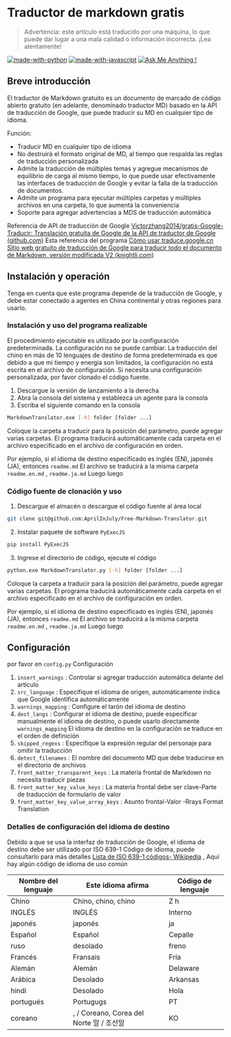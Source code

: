 # Traductor de markdown gratis

> Advertencia: este artículo está traducido por una máquina, lo que puede dar lugar a una mala calidad o información incorrecta. ¡Lea atentamente!

[![made-with-python](https://img.shields.io/badge/Made%20with-Python-1f425f.svg)](https://www.python.org/)
[![made-with-javascript](https://img.shields.io/badge/Made%20with-JavaScript-1f425f.svg)](https://www.javascript.com)
[![Ask Me Anything !](https://img.shields.io/badge/Ask%20me-anything-1abc9c.svg)](https://GitHub.com/Naereen/ama)

## Breve introducción

El traductor de Markdown gratuito es un documento de marcado de código abierto gratuito (en adelante, denominado traductor MD) basado en la API de traducción de Google, que puede traducir su MD en cualquier tipo de idioma.

Función:

- Traducir MD en cualquier tipo de idioma
- No destruirá el formato original de MD, al tiempo que respalda las reglas de traducción personalizada
- Admite la traducción de múltiples temas y agregue mecanismos de equilibrio de carga al mismo tiempo, lo que puede usar efectivamente las interfaces de traducción de Google y evitar la falla de la traducción de documentos.
- Admite un programa para ejecutar múltiples carpetas y múltiples archivos en una carpeta, lo que aumenta la conveniencia
- Soporte para agregar advertencias a MDS de traducción automática

Referencia de API de traducción de Google [Victorzhang2014/gratis-Google-Traducir: Translación gratuita de Google de la API de traductor de Google (github.com)](https://github.com/VictorZhang2014/free-google-translate) Esta referencia del programa [Cómo usar traduce.google.cn Sitio web gratuito de traducción de Google para traducir todo el documento de Markdown, versión modificada V2 (knightli.com)](https://www.knightli.com/zh-tw/2022/04/24/免費-google-翻譯-整篇-markdown-文檔-修改版/) 

## Instalación y operación

Tenga en cuenta que este programa depende de la traducción de Google, y debe estar conectado a agentes en China continental y otras regiones para usarlo.

### Instalación y uso del programa realizable

El procedimiento ejecutable es utilizado por la configuración predeterminada. La configuración no se puede cambiar. La traducción del chino en más de 10 lenguajes de destino de forma predeterminada es que debido a que mi tiempo y energía son limitados, la configuración no está escrita en el archivo de configuración. Si necesita una configuración personalizada, por favor clonado el código fuente.

1. Descargue la versión de lanzamiento a la derecha
2. Abra la consola del sistema y establezca un agente para la consola
3. Escriba el siguiente comando en la consola

```bash
MarkdownTranslator.exe [-h] folder [folder ...]
```

Coloque la carpeta a traducir para la posición del parámetro, puede agregar varias carpetas. El programa traducirá automáticamente cada carpeta en el archivo especificado en el archivo de configuración en orden.

Por ejemplo, si el idioma de destino especificado es inglés (EN), japonés (JA), entonces `readme.md` El archivo se traducirá a la misma carpeta `readme.en.md` , `readme.ja.md` Luego luego

### Código fuente de clonación y uso

1. Descargue el almacén o descargue el código fuente al área local

```bash
git clone git@github.com:AprilInJuly/Free-Markdown-Translator.git
```

2. Instalar paquete de software `PyExecJS` 

```bash
pip install PyExecJS
```

3. Ingrese el directorio de código, ejecute el código

```bash
python.exe MarkdownTranslator.py [-h] folder [folder ...]
```

Coloque la carpeta a traducir para la posición del parámetro, puede agregar varias carpetas. El programa traducirá automáticamente cada carpeta en el archivo especificado en el archivo de configuración en orden.

Por ejemplo, si el idioma de destino especificado es inglés (EN), japonés (JA), entonces `readme.md` El archivo se traducirá a la misma carpeta `readme.en.md` , `readme.ja.md` Luego luego

## Configuración

por favor en `config.py` Configuración

1.  `insert_warnings` : Controlar si agregar traducción automática delante del artículo
2.  `src_language` : Especifique el idioma de origen, automáticamente indica que Google identifica automáticamente
3.  `warnings_mapping` : Configure el tarón del idioma de destino
4.  `dest_langs` : Configurar el idioma de destino, puede especificar manualmente el idioma de destino, o puede usarlo directamente `warnings_mapping` El idioma de destino en la configuración se traduce en el orden de definición
5.  `skipped_regexs` : Especifique la expresión regular del personaje para omitir la traducción
6.  `detect_filenames` : El nombre del documento MD que debe traducirse en el directorio de archivos
7.  `front_matter_transparent_keys` : La materia frontal de Markdown no necesita traducir piezas
8.  `front_matter_key_value_keys` : La materia frontal debe ser clave-Parte de traducción de formulario de valor
9.  `front_matter_key_value_array_keys` : Asunto frontal-Valor -Rrays Format Translation

### Detalles de configuración del idioma de destino

Debido a que se usa la interfaz de traducción de Google, el idioma de destino debe ser utilizado por ISO 639-1 Código de idioma, puede consultarlo para más detalles [Lista de ISO 639-1 códigos- Wikipedia](https://en.wikipedia.org/wiki/List_of_ISO_639-1_codes) , Aquí hay algún código de idioma de uso común

| Nombre del lenguaje| Este idioma afirma| Código de lenguaje|
| ---------- | ------------------------------ | -------- |
| Chino| Chino, chino, chino| Z h|
| INGLÉS| INGLÉS| Interno|
| japonés| japonés| ja|
| Español| Español| Cepalle|
| ruso| desolado| freno|
| Francés| Fransais| Fría|
| Alemán| Alemán| Delaware|
| Arábica| Desolado| Arkansas|
| hindi| Desolado| Hola|
| portugués| Portugugs| PT|
| coreano| , / Coreano, Corea del Norte 말 / 조선말| KO|


